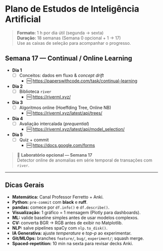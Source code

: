 # Plano de Estudos de Inteligência Artificial
> **Formato:** 1 h por dia útil (segunda → sexta)  
> **Duração:** 18 semanas (Semana 0 opcional + 1 → 17)  
> Use as caixas de seleção para acompanhar o progresso.

## Semana 17 — Continual / Online Learning
- **Dia 1**  
  - [ ] Conceitos: dados em fluxo & *concept drift*  
    - 🆓 <https://paperswithcode.com/task/continual-learning>
- **Dia 2**  
  - [ ] Biblioteca `river`  
    - 🆓 <https://riverml.xyz/>
- **Dia 3**  
  - [ ] Algoritmos online (Hoeffding Tree, Online NB)  
    - 🆓 <https://riverml.xyz/latest/api/trees/>
- **Dia 4**  
  - [ ] Avaliação intercalada (*prequential*)  
    - 🆓 <https://riverml.xyz/latest/api/model_selection/>
- **Dia 5**  
  - [ ] Quiz + commit  
    - 🆓 <https://docs.google.com/forms>

> 🔬 **Laboratório opcional — Semana 17**  
> Detector online de anomalias em série temporal de transações com `river`.

---

## Dicas Gerais
- **Matemática:** Canal Professor Ferretto + Anki.  
- **Python:** `pre-commit` com **black** e **ruff**.  
- **pandas:** comece por `df.info()` e `df.describe()`.  
- **Visualização:** 1 gráfico = 1 mensagem (Plotly para dashboards).  
- **ML:** valide baseline simples antes de usar modelos complexos.  
- **CV:** converta BGR → RGB antes de exibir no Matplotlib.  
- **NLP:** salve pipelines spaCy com `nlp.to_disk()`.  
- **IA Generativa:** ajuste *temperature* e *top-p* ao experimentar.  
- **Git/MLOps:** branches `feature/`, `bug/`, `experiment/`; squash merge.  
- **Spaced-repetition:** 10 min na sexta para revisar decks Anki.